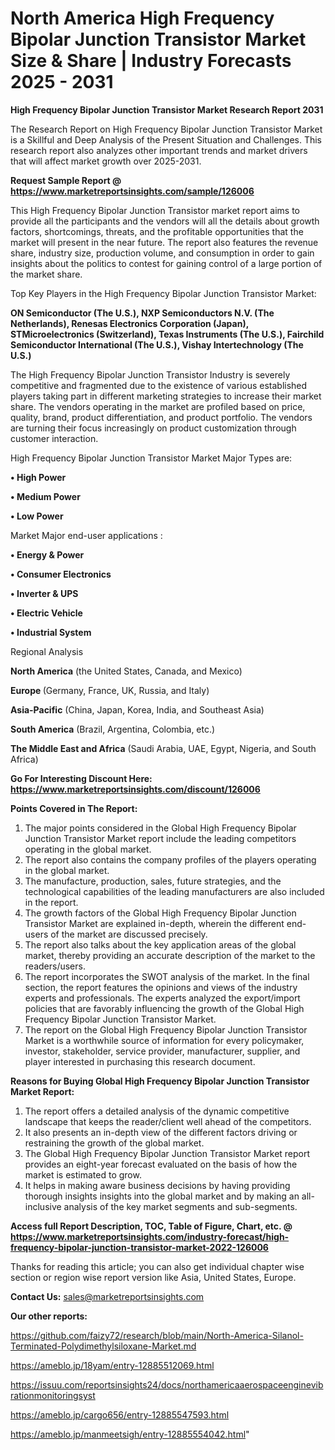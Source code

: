 # North America High Frequency Bipolar Junction Transistor Market Size & Share | Industry Forecasts 2025 - 2031

<strong>High Frequency Bipolar Junction Transistor Market Research Report 2031</strong>

The Research Report on High Frequency Bipolar Junction Transistor Market is a Skillful and Deep Analysis of the Present Situation and Challenges. This research report also analyzes other important trends and market drivers that will affect market growth over 2025-2031.

<strong>Request Sample Report @ <a href=https://www.marketreportsinsights.com/sample/126006>https://www.marketreportsinsights.com/sample/126006</a></strong>

This High Frequency Bipolar Junction Transistor market report aims to provide all the participants and the vendors will all the details about growth factors, shortcomings, threats, and the profitable opportunities that the market will present in the near future. The report also features the revenue share, industry size, production volume, and consumption in order to gain insights about the politics to contest for gaining control of a large portion of the market share.

Top Key Players in the High Frequency Bipolar Junction Transistor Market:

<strong>ON Semiconductor (The U.S.), NXP Semiconductors N.V. (The Netherlands), Renesas Electronics Corporation (Japan), STMicroelectronics (Switzerland), Texas Instruments (The U.S.), Fairchild Semiconductor International (The U.S.), Vishay Intertechnology (The U.S.)</strong>

The High Frequency Bipolar Junction Transistor Industry is severely competitive and fragmented due to the existence of various established players taking part in different marketing strategies to increase their market share. The vendors operating in the market are profiled based on price, quality, brand, product differentiation, and product portfolio. The vendors are turning their focus increasingly on product customization through customer interaction.

High Frequency Bipolar Junction Transistor Market Major Types are:

<strong>• High Power

• Medium Power

• Low Power</strong>

Market Major end-user applications :

<strong>• Energy & Power

• Consumer Electronics

• Inverter & UPS

• Electric Vehicle

• Industrial System</strong>

Regional Analysis

</u><strong><b>North America</b></strong> (the United States, Canada, and Mexico)

<strong><b>Europe </b></strong>(Germany, France, UK, Russia, and Italy)

<strong><b>Asia-Pacific</b></strong> (China, Japan, Korea, India, and Southeast Asia)

<strong><b>South America</b></strong> (Brazil, Argentina, Colombia, etc.)

<strong><b>The Middle East and Africa</b></strong> (Saudi Arabia, UAE, Egypt, Nigeria, and South Africa)

<strong>Go For Interesting Discount Here: <a href=https://www.marketreportsinsights.com/discount/126006>https://www.marketreportsinsights.com/discount/126006</a></strong>

<strong>Points Covered in The Report:</strong>
<ol>
  <li>The major points considered in the Global High Frequency Bipolar Junction Transistor Market report include the leading competitors operating in the global market.</li>
  <li>The report also contains the company profiles of the players operating in the global market.</li>
  <li>The manufacture, production, sales, future strategies, and the technological capabilities of the leading manufacturers are also included in the report.</li>
  <li>The growth factors of the Global High Frequency Bipolar Junction Transistor Market are explained in-depth, wherein the different end-users of the market are discussed precisely.</li>
  <li>The report also talks about the key application areas of the global market, thereby providing an accurate description of the market to the readers/users.</li>
  <li>The report incorporates the SWOT analysis of the market. In the final section, the report features the opinions and views of the industry experts and professionals. The experts analyzed the export/import policies that are favorably influencing the growth of the Global High Frequency Bipolar Junction Transistor Market.</li>
  <li>The report on the Global High Frequency Bipolar Junction Transistor Market is a worthwhile source of information for every policymaker, investor, stakeholder, service provider, manufacturer, supplier, and player interested in purchasing this research document.</li>
</ol>
<strong>Reasons for Buying Global High Frequency Bipolar Junction Transistor Market Report:</strong>

<ol>
  <li>The report offers a detailed analysis of the dynamic competitive landscape that keeps the reader/client well ahead of the competitors.</li>
  <li>It also presents an in-depth view of the different factors driving or restraining the growth of the global market.</li>
  <li>The Global High Frequency Bipolar Junction Transistor Market report provides an eight-year forecast evaluated on the basis of how the market is estimated to grow.</li>
  <li>It helps in making aware business decisions by having providing thorough insights insights into the global market and by making an all-inclusive analysis of the key market segments and sub-segments.</li>
</ol>
<strong>Access full Report Description, TOC, Table of Figure, Chart, etc. @ <a href=https://www.marketreportsinsights.com/industry-forecast/high-frequency-bipolar-junction-transistor-market-2022-126006>https://www.marketreportsinsights.com/industry-forecast/high-frequency-bipolar-junction-transistor-market-2022-126006</a></strong>


Thanks for reading this article; you can also get individual chapter wise section or region wise report version like Asia, United States, Europe.

<strong>Contact Us:</strong>
sales@marketreportsinsights.com

<strong>Our other reports:</strong>

<a href=https://github.com/faizy72/research/blob/main/North-America-Silanol-Terminated-Polydimethylsiloxane-Market.md>https://github.com/faizy72/research/blob/main/North-America-Silanol-Terminated-Polydimethylsiloxane-Market.md</a>

<a href=https://ameblo.jp/18yam/entry-12885512069.html>https://ameblo.jp/18yam/entry-12885512069.html</a>

<a href=https://issuu.com/reportsinsights24/docs/northamericaaerospaceenginevibrationmonitoringsyst>https://issuu.com/reportsinsights24/docs/northamericaaerospaceenginevibrationmonitoringsyst</a>

<a href=https://ameblo.jp/cargo656/entry-12885547593.html>https://ameblo.jp/cargo656/entry-12885547593.html</a>

<a href=https://ameblo.jp/manmeetsigh/entry-12885554042.html>https://ameblo.jp/manmeetsigh/entry-12885554042.html</a>"
